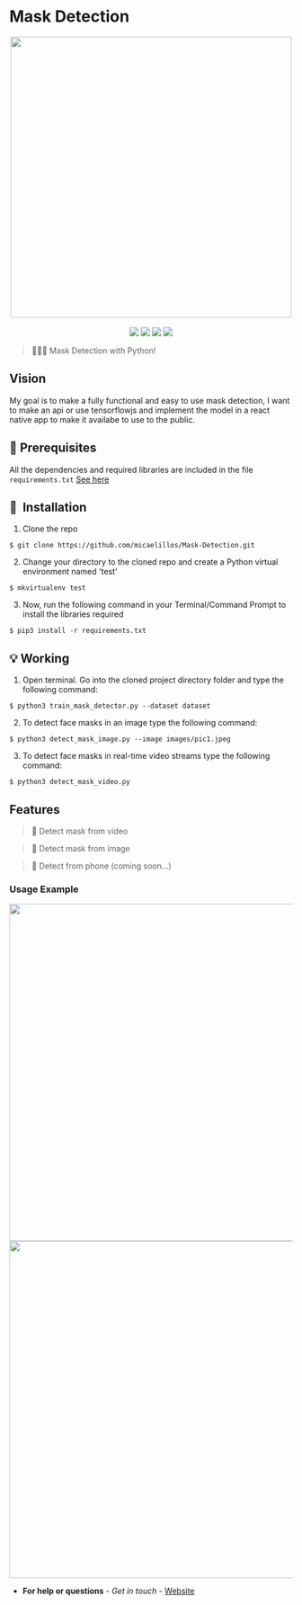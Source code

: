 # Mask Detection

<p align=center>
    <img src="https://i.imgur.com/zmyt4Eu.png" width=500>
  <br>
   <br>
  <img src="https://img.shields.io/badge/License-MIT-yellow.svg">
<img src="https://img.shields.io/badge/License-Apache%202.0-blue.svg">
  <img src="https://img.shields.io/badge/Mask-Detection-brightgreen">
    <img src="https://img.shields.io/badge/python-tensorflow-red">
</p>

> 👩🏽‍💻 Mask Detection with Python!
## Vision
My goal is to make a fully functional and easy to use mask detection, I want to make an api or use tensorflowjs and implement the model in a react native app to make it availabe to use to the public.


## :key: Prerequisites

All the dependencies and required libraries are included in the file <code>requirements.txt</code> [See here](https://github.com/micaelillos/Mask-Detection/blob/master/requirements.txt)

## 🚀&nbsp; Installation
1. Clone the repo
```
$ git clone https://github.com/micaelillos/Mask-Detection.git
```

2. Change your directory to the cloned repo and create a Python virtual environment named 'test'
```
$ mkvirtualenv test
```

3. Now, run the following command in your Terminal/Command Prompt to install the libraries required
```
$ pip3 install -r requirements.txt
```

## :bulb: Working

1. Open terminal. Go into the cloned project directory folder and type the following command:
```
$ python3 train_mask_detector.py --dataset dataset
```

2. To detect face masks in an image type the following command: 
```
$ python3 detect_mask_image.py --image images/pic1.jpeg
```

3. To detect face masks in real-time video streams type the following command:
```
$ python3 detect_mask_video.py 
```
## Features
> 📌 Detect mask from video

> 📌 Detect mask from image

> 📌 Detect from phone (coming soon...)


### Usage Example

<p align=center>

<img src="https://github.com/micaelillos/Mask-Detection/blob/master/images/test.jpeg" width=600/>

<img src="https://github.com/micaelillos/Mask-Detection/blob/master/images/Output_screenshot2_21.09.2020.png" width=600/>

</p>


* **For help or questions** - *Get in touch* - <a href="https://micaelil.com"> Website </a>

